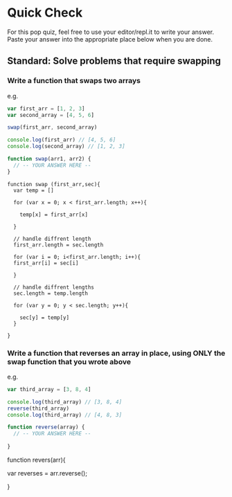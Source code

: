 # Quick Check

For this pop quiz, feel free to use your editor/repl.it to write your answer.
Paste your answer into the appropriate place below when you are done.

## Standard: Solve problems that require swapping

### Write a function that swaps two arrays

e.g.
```js
var first_arr = [1, 2, 3]
var second_array = [4, 5, 6]

swap(first_arr, second_array)

console.log(first_arr) // [4, 5, 6]
console.log(second_array) // [1, 2, 3]
```

```js
function swap(arr1, arr2) {
  // -- YOUR ANSWER HERE --
}
```
```
function swap (first_arr,sec){
  var temp = []

  for (var x = 0; x < first_arr.length; x++){

    temp[x] = first_arr[x]
  
  }
  
  // handle diffrent length
  first_arr.length = sec.length

  for (var i = 0; i<first_arr.length; i++){
  first_arr[i] = sec[i]

  }

  // handle diffrent lengths
  sec.length = temp.length

  for (var y = 0; y < sec.length; y++){

    sec[y] = temp[y]
  }

}

```

### Write a function that reverses an array in place, using ONLY the swap function that you wrote above

e.g.
```js
var third_array = [3, 8, 4]

console.log(third_array) // [3, 8, 4]
reverse(third_array)
console.log(third_array) // [4, 8, 3]
```

```js
function reverse(array) {
  // -- YOUR ANSWER HERE --
  
}
```
function revers(arr){
  
var reverses = arr.reverse();
  

  
}
